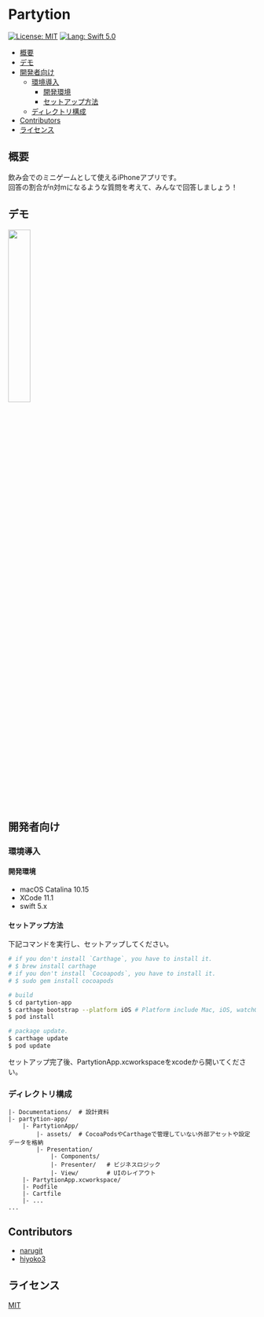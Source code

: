 # Partytion

[![License: MIT](https://img.shields.io/badge/License-MIT-teal.svg)](https://opensource.org/licenses/MIT)
[![Lang: Swift 5.0](https://img.shields.io/badge/Lang-Swift%205.0-orange.svg)](https://developer.apple.com/jp/swift/)

- [概要](#概要)
- [デモ](#デモ)
- [開発者向け](#開発者向け)
    - [環境導入](#環境導入)
        - [開発環境](#開発環境)
        - [セットアップ方法](#セットアップ方法)
    - [ディレクトリ構成](#ディレクトリ構成)
- [Contributors](#contributors)
- [ライセンス](#ライセンス)

## 概要
飲み会でのミニゲームとして使えるiPhoneアプリです。  
回答の割合がn対mになるような質問を考えて、みんなで回答しましょう！

## デモ
<img src="https://github.com/naruhiyo/partytion/blob/master/Documentations/demo.gif" width="30%">

## 開発者向け
### 環境導入
#### 開発環境
- macOS Catalina 10.15
- XCode 11.1
- swift 5.x

#### セットアップ方法
下記コマンドを実行し、セットアップしてください。

```sh
# if you don't install `Carthage`, you have to install it.
# $ brew install carthage
# if you don't install `Cocoapods`, you have to install it.
# $ sudo gem install cocoapods

# build
$ cd partytion-app
$ carthage bootstrap --platform iOS # Platform include Mac, iOS, watchOS, tvOS.
$ pod install

# package update.
$ carthage update
$ pod update
```

セットアップ完了後、PartytionApp.xcworkspaceをxcodeから開いてください。

### ディレクトリ構成
```
|- Documentations/  # 設計資料
|- partytion-app/
    |- PartytionApp/
        |- assets/  # CocoaPodsやCarthageで管理していない外部アセットや設定データを格納
        |- Presentation/
            |- Components/
            |- Presenter/   # ビジネスロジック
            |- View/        # UIのレイアウト
    |- PartytionApp.xcworkspace/
    |- Podfile
    |- Cartfile
    |- ...
...
```

## Contributors
- [narugit](https://github.com/narugit)
- [hiyoko3](https://github.com/hiyoko3)

## ライセンス
[MIT](https://github.com/naruhiyo/partytion/blob/master/LICENSE)
